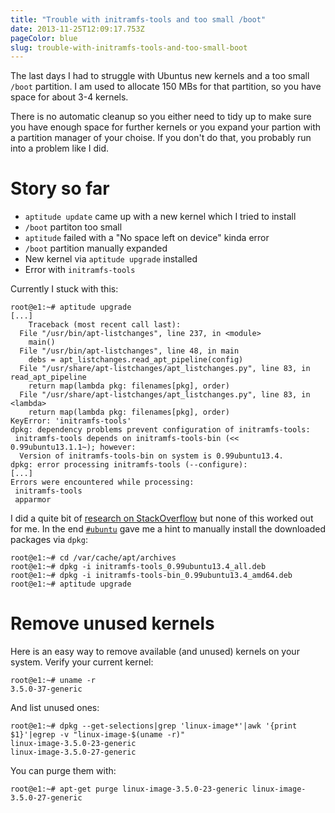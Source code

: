 ```yaml
---
title: "Trouble with initramfs-tools and too small /boot"
date: 2013-11-25T12:09:17.753Z
pageColor: blue
slug: trouble-with-initramfs-tools-and-too-small-boot
---
```


The last days I had to struggle with Ubuntus new kernels and a too small `/boot` partition. I am used to allocate 150 MBs for that partition, so you have space for about 3-4 kernels. 

There is no automatic cleanup so you either need to tidy up to make sure you have enough space for further kernels or you expand your partion with a partition manager of your choise. If you don't do that, you probably run into a problem like I did. 

# Story so far


* `aptitude update` came up with a new kernel which I tried to install
* `/boot` partiton too small
* `aptitude` failed with a "No space left on device" kinda error
* `/boot` partition manually expanded 
* New kernel via `aptitude upgrade` installed
* Error with `initramfs-tools`

Currently I stuck with this:

    root@e1:~# aptitude upgrade
    [...]
        Traceback (most recent call last):
      File "/usr/bin/apt-listchanges", line 237, in <module>
        main()
      File "/usr/bin/apt-listchanges", line 48, in main
        debs = apt_listchanges.read_apt_pipeline(config)
      File "/usr/share/apt-listchanges/apt_listchanges.py", line 83, in read_apt_pipeline
        return map(lambda pkg: filenames[pkg], order)
      File "/usr/share/apt-listchanges/apt_listchanges.py", line 83, in <lambda>
        return map(lambda pkg: filenames[pkg], order)
    KeyError: 'initramfs-tools'
    dpkg: dependency problems prevent configuration of initramfs-tools:
     initramfs-tools depends on initramfs-tools-bin (<< 0.99ubuntu13.1.1~); however:
      Version of initramfs-tools-bin on system is 0.99ubuntu13.4.
    dpkg: error processing initramfs-tools (--configure):
    [...]
    Errors were encountered while processing:
     initramfs-tools
     apparmor
     
I did a quite bit of [research on StackOverflow](http://askubuntu.com/questions/252777/how-can-i-resolve-dpkg-dependency) but none of this worked out for me. In the end [`#ubuntu`](http://www.ubuntu.com/support/community/chat) gave me a hint to manually install the downloaded packages via `dpkg`:

    root@e1:~# cd /var/cache/apt/archives
    root@e1:~# dpkg -i initramfs-tools_0.99ubuntu13.4_all.deb
    root@e1:~# dpkg -i initramfs-tools-bin_0.99ubuntu13.4_amd64.deb
    root@e1:~# aptitude upgrade
    
# Remove unused kernels

Here is an easy way to remove available (and unused) kernels on your system. Verify your current kernel:
    
    root@e1:~# uname -r
    3.5.0-37-generic

And list unused ones:

    root@e1:~# dpkg --get-selections|grep 'linux-image*'|awk '{print $1}'|egrep -v "linux-image-$(uname -r)"
    linux-image-3.5.0-23-generic
    linux-image-3.5.0-27-generic
    
You can purge them with:
    
    root@e1:~# apt-get purge linux-image-3.5.0-23-generic linux-image-3.5.0-27-generic
